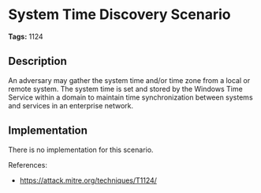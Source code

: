 # System Time Discovery Scenario

**Tags:** 1124

## Description

An adversary may gather the system time and/or time zone from a local or remote system. The system time is set and stored by the Windows Time Service within a domain to maintain time synchronization between systems and services in an enterprise network.

## Implementation

There is no implementation for this scenario.

References:

- https://attack.mitre.org/techniques/T1124/